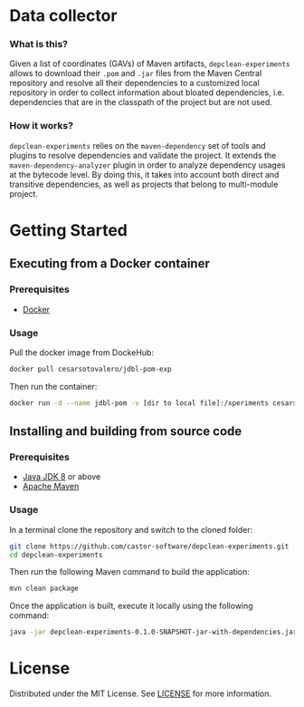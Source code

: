 # Data collector

### What is this?

Given a list of coordinates (GAVs) of Maven artifacts, `depclean-experiments` allows to download their `.pom` and  `.jar` files from the Maven Central repository and resolve all their dependencies to a customized local repository in order to collect information about bloated dependencies, i.e. dependencies that are in the classpath of the project but are not used.

### How it works?

`depclean-experiments` relies on the `maven-dependency` set of tools and plugins to resolve dependencies and validate the project. It extends the `maven-dependency-analyzer` plugin in order to analyze dependency usages at the bytecode level. By doing this, it takes into account both direct and transitive dependencies, as well as projects that belong to multi-module project. 

# Getting Started

## Executing from a Docker container

### Prerequisites

- [Docker](https://www.docker.com/)

### Usage

Pull the docker image from DockeHub:

```bash
docker pull cesarsotovalero/jdbl-pom-exp
```
Then run the container:

```bash
docker run -d --name jdbl-pom -v [dir to local file]:/xperiments cesarsotovalero/jdbl-pom-exp
```

## Installing and building from source code

### Prerequisites

- [Java JDK 8](https://openjdk.java.net) or above
- [Apache Maven](https://maven.apache.org)

### Usage

In a terminal clone the repository and switch to the cloned folder:

```bash
git clone https://github.com/castor-software/depclean-experiments.git
cd depclean-experiments
```

Then run the following Maven command to build the application:

```bash
mvn clean package
```
Once the application is built, execute it locally using the following command:

```bash
java -jar depclean-experiments-0.1.0-SNAPSHOT-jar-with-dependencies.jar -help
```

# License

Distributed under the MIT License. See [LICENSE](https://github.com/castor-software/royal-debloat/blob/master/LICENSE) for more information.




